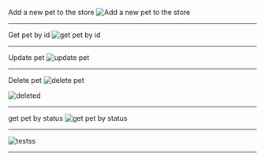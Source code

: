 Add a new pet to the store
![Add a new pet to the store](https://github.com/viktormark/postman_practice/assets/58149046/e9334f5f-e54d-4353-8204-3249f52d4e89)

<hr/>

Get pet by id
![get pet by id](https://github.com/viktormark/postman_practice/assets/58149046/de8fe7c0-ff41-4f4f-9986-33b60519fa78)

<hr/>

Update pet
![update pet](https://github.com/viktormark/postman_practice/assets/58149046/927de531-087b-428c-9848-378a49753640)

<hr/>

Delete pet
![delete pet](https://github.com/viktormark/postman_practice/assets/58149046/ea7ccc57-2824-4f65-a00f-446c1a327f86)

![deleted](https://github.com/viktormark/postman_practice/assets/58149046/91b63ab2-a455-4702-b399-5b4803eb0c6b)

<hr/>

get pet by status
![get pet by status](https://github.com/viktormark/postman_practice/assets/58149046/95631925-e526-4bc8-89ca-297aef0e4ec4)

<hr/>

![testss](https://github.com/viktormark/postman_practice/assets/58149046/64fda79f-5913-49ab-9537-71c63bb658fb)


<hr/>





